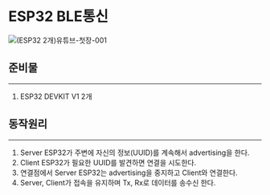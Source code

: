 # ESP32 BLE통신
![(ESP32 2개)유튜브-첫장-001](https://user-images.githubusercontent.com/37902752/152265721-9fe7b323-81aa-40e5-b0b2-f75dca7434a8.png)

## 준비물
---
1. ESP32 DEVKIT V1  2개

## 동작원리
---
1. Server ESP32가 주변에 자신의 정보(UUID)를 계속해서 advertising을 한다.
2. Client ESP32가 필요한 UUID를 발견하면 연결을 시도한다.
3. 연결점에서 Server ESP32는 advertising을 중지하고 Client와 연결한다.
4. Server, Client가 접속을 유지하며 Tx, Rx로 데이터를 송수신 한다.



